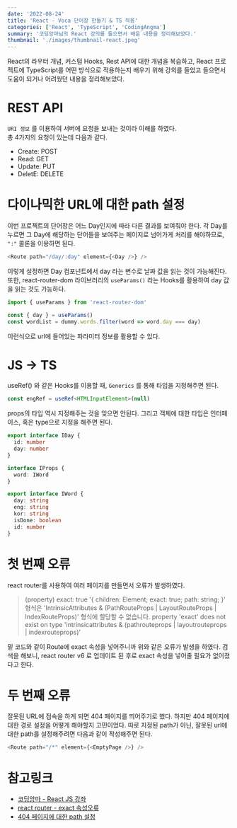 ```yaml
---
date: '2022-08-24'
title: 'React - Voca 단어장 만들기 & TS 적용'
categories: ['React', 'TypeScript', 'CodingAngma']
summary: '코딩앙마님의 React 강의를 들으면서 배운 내용을 정리해보았다.'
thumbnail: './images/thumbnail-react.jpeg'
---
```


React의 라우터 개념, 커스텀 Hooks, Rest API에 대한 개념을 복습하고, React 프로젝트에 TypeScript를 어떤 방식으로 적용하는지 배우기 위해 강의를 들었고 들으면서 도움이 되거나 어려웠던 내용을 정리해보았다.

# REST API

`URI 정보` 를 이용하여 서버에 요청을 보내는 것이라 이해를 하였다.  
총 4가지의 요청이 있는데 다음과 같다.

- Create: POST
- Read: GET
- Update: PUT
- DeletE: DELETE

# 다이나믹한 URL에 대한 path 설정

이번 프로젝트의 단어장은 어느 Day인지에 따라 다른 결과를 보여줘야 한다. 각 Day를 누르면 그 Day에 해당하는 단어들을 보여주는 페이지로 넘어가게 처리를 해야하므로, `":"` 콜론을 이용하면 된다.

```js
<Route path="/day/:day" element={<Day />} />
```

이렇게 설정하면 Day 컴포넌트에서 day 라는 변수로 날짜 값을 읽는 것이 가능해진다. 또한, react-router-dom 라이브러리의 `useParams()` 라는 Hooks를 활용하여 day 값을 읽는 것도 가능하다.

```js
import { useParams } from 'react-router-dom'

const { day } = useParams()
const wordList = dummy.words.filter(word => word.day === day)
```

이런식으로 url에 들어있는 파라미터 정보를 활용할 수 있다.

# JS -> TS

useRef() 와 같은 Hooks를 이용할 때, `Generics` 를 통해 타입을 지정해주면 된다.

```ts
const engRef = useRef<HTMLInputElement>(null)
```

props의 타입 역시 지정해주는 것을 잊으면 안된다. 그리고 객체에 대한 타입은 인터페이스, 혹은 type으로 지정을 해주면 된다.

```ts
export interface IDay {
  id: number
  day: number
}

interface IProps {
  word: IWord
}

export interface IWord {
  day: string
  eng: string
  kor: string
  isDone: boolean
  id: number
}
```

# 첫 번째 오류

react router를 사용하여 여러 페이지를 만들면서 오류가 발생하였다.

> (property) exact: true '{ children: Element; exact: true; path: string; }' 형식은 'IntrinsicAttributes & (PathRouteProps | LayoutRouteProps | IndexRouteProps)' 형식에 할당할 수 없습니다.
> property 'exact' does not exist on type 'intrinsicattributes & (pathrouteprops | layoutrouteprops | indexrouteprops)’

밑 코드와 같이 Route에 exact 속성을 넣어주니까 위와 같은 오류가 발생을 하였다. 검색을 해보니, react router v6 로 업데이트 된 후로 exact 속성을 넣어줄 필요가 없어졌다고 한다.

# 두 번째 오류

잘못된 URL에 접속을 하게 되면 404 페이지를 띄어주기로 했다. 하지만 404 페이지에 대한 경로 설정을 어떻게 해야할지 고민이었다. 따로 지정된 path가 아닌, 잘못된 url에 대한 path를 설정해주려면 다음과 같이 작성해주면 된다.

```js
<Route path="/*" element={<EmptyPage />} />
```

# 참고링크

- [코딩앙마 - React JS 강좌](https://www.youtube.com/watch?v=05uFo_-SGXU&list=PLZKTXPmaJk8J_fHAzPLH8CJ_HO_M33e7-&index=1)
- [react router - exact 속성오류](https://stackoverflow.com/questions/69866581/property-exact-does-not-exist-on-type)
- [404 페이지에 대한 path 설정](https://yoogomja.github.io/2020/04/29/reactjs-nested-route-404/)
